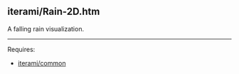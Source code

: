 iterami/Rain-2D.htm
-------------------

A falling rain visualization.

---

Requires:
* [iterami/common](https://github.com/iterami/common)
